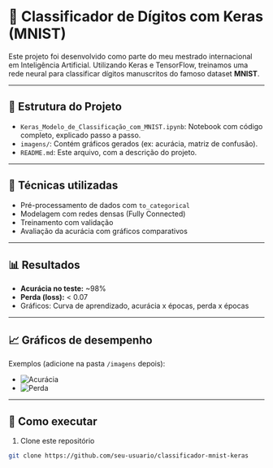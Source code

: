 # 🧠 Classificador de Dígitos com Keras (MNIST)

Este projeto foi desenvolvido como parte do meu mestrado internacional em Inteligência Artificial. Utilizando Keras e TensorFlow, treinamos uma rede neural para classificar dígitos manuscritos do famoso dataset **MNIST**.

---

## 📂 Estrutura do Projeto

- `Keras_Modelo_de_Classificação_com_MNIST.ipynb`: Notebook com código completo, explicado passo a passo.
- `imagens/`: Contém gráficos gerados (ex: acurácia, matriz de confusão).
- `README.md`: Este arquivo, com a descrição do projeto.

---

## 🧪 Técnicas utilizadas

- Pré-processamento de dados com `to_categorical`
- Modelagem com redes densas (Fully Connected)
- Treinamento com validação
- Avaliação da acurácia com gráficos comparativos

---

## 📊 Resultados

- **Acurácia no teste:** ~98%
- **Perda (loss):** < 0.07
- Gráficos: Curva de aprendizado, acurácia x épocas, perda x épocas

---

## 📈 Gráficos de desempenho

Exemplos (adicione na pasta `/imagens` depois):
- ![Acurácia](imagens/acuracia.png)
- ![Perda](imagens/loss.png)

---

## 🏁 Como executar

1. Clone este repositório
```bash
git clone https://github.com/seu-usuario/classificador-mnist-keras
